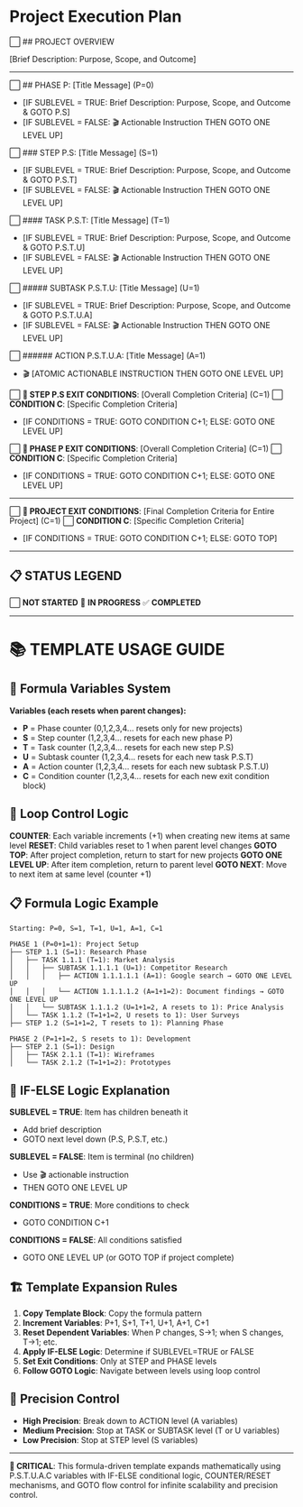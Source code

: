 # Project Execution Plan

⬜ ## PROJECT OVERVIEW

[Brief Description: Purpose, Scope, and Outcome]

---

⬜ ## PHASE P: [Title Message] (P=0)
- [IF SUBLEVEL = TRUE: Brief Description: Purpose, Scope, and Outcome & GOTO P.S]
- [IF SUBLEVEL = FALSE: 🎬 Actionable Instruction THEN GOTO ONE LEVEL UP]

⬜ ### STEP P.S: [Title Message] (S=1)
- [IF SUBLEVEL = TRUE: Brief Description: Purpose, Scope, and Outcome & GOTO P.S.T]
- [IF SUBLEVEL = FALSE: 🎬 Actionable Instruction THEN GOTO ONE LEVEL UP]

⬜ #### TASK P.S.T: [Title Message] (T=1)
- [IF SUBLEVEL = TRUE: Brief Description: Purpose, Scope, and Outcome & GOTO P.S.T.U]
- [IF SUBLEVEL = FALSE: 🎬 Actionable Instruction THEN GOTO ONE LEVEL UP]

⬜ ##### SUBTASK P.S.T.U: [Title Message] (U=1)
- [IF SUBLEVEL = TRUE: Brief Description: Purpose, Scope, and Outcome & GOTO P.S.T.U.A]
- [IF SUBLEVEL = FALSE: 🎬 Actionable Instruction THEN GOTO ONE LEVEL UP]

⬜ ###### ACTION P.S.T.U.A: [Title Message] (A=1)
- 🎬 [ATOMIC ACTIONABLE INSTRUCTION THEN GOTO ONE LEVEL UP]

⬜ **🏁 STEP P.S EXIT CONDITIONS**: [Overall Completion Criteria] (C=1)
⬜ **CONDITION C**: [Specific Completion Criteria]
- [IF CONDITIONS = TRUE: GOTO CONDITION C+1; ELSE: GOTO ONE LEVEL UP]

⬜ **🏁 PHASE P EXIT CONDITIONS**: [Overall Completion Criteria] (C=1)
⬜ **CONDITION C**: [Specific Completion Criteria]
- [IF CONDITIONS = TRUE: GOTO CONDITION C+1; ELSE: GOTO ONE LEVEL UP]

---

⬜ **🏁 PROJECT EXIT CONDITIONS**: [Final Completion Criteria for Entire Project] (C=1)
⬜ **CONDITION C**: [Specific Completion Criteria]
- [IF CONDITIONS = TRUE: GOTO CONDITION C+1; ELSE: GOTO TOP]

---

## 📋 STATUS LEGEND
⬜ **NOT STARTED**
🔄 **IN PROGRESS**
✅ **COMPLETED**

---

# 📚 TEMPLATE USAGE GUIDE

## 🔢 Formula Variables System

**Variables (each resets when parent changes):**
- **P** = Phase counter (0,1,2,3,4... resets only for new projects)
- **S** = Step counter (1,2,3,4... resets for each new phase P)
- **T** = Task counter (1,2,3,4... resets for each new step P.S)
- **U** = Subtask counter (1,2,3,4... resets for each new task P.S.T)
- **A** = Action counter (1,2,3,4... resets for each new subtask P.S.T.U)
- **C** = Condition counter (1,2,3,4... resets for each new exit condition block)

## 🔄 Loop Control Logic

**COUNTER**: Each variable increments (+1) when creating new items at same level
**RESET**: Child variables reset to 1 when parent level changes
**GOTO TOP**: After project completion, return to start for new projects
**GOTO ONE LEVEL UP**: After item completion, return to parent level
**GOTO NEXT**: Move to next item at same level (counter +1)

## 📋 Formula Logic Example

```
Starting: P=0, S=1, T=1, U=1, A=1, C=1

PHASE 1 (P=0+1=1): Project Setup
├── STEP 1.1 (S=1): Research Phase
│   ├── TASK 1.1.1 (T=1): Market Analysis
│   │   ├── SUBTASK 1.1.1.1 (U=1): Competitor Research
│   │   │   ├── ACTION 1.1.1.1.1 (A=1): Google search → GOTO ONE LEVEL UP
│   │   │   └── ACTION 1.1.1.1.2 (A=1+1=2): Document findings → GOTO ONE LEVEL UP
│   │   └── SUBTASK 1.1.1.2 (U=1+1=2, A resets to 1): Price Analysis
│   └── TASK 1.1.2 (T=1+1=2, U resets to 1): User Surveys
├── STEP 1.2 (S=1+1=2, T resets to 1): Planning Phase

PHASE 2 (P=1+1=2, S resets to 1): Development
├── STEP 2.1 (S=1): Design
│   ├── TASK 2.1.1 (T=1): Wireframes
│   └── TASK 2.1.2 (T=1+1=2): Prototypes
```

## 🧠 IF-ELSE Logic Explanation

**SUBLEVEL = TRUE**: Item has children beneath it
- Add brief description
- GOTO next level down (P.S, P.S.T, etc.)

**SUBLEVEL = FALSE**: Item is terminal (no children)  
- Use 🎬 actionable instruction
- THEN GOTO ONE LEVEL UP

**CONDITIONS = TRUE**: More conditions to check
- GOTO CONDITION C+1

**CONDITIONS = FALSE**: All conditions satisfied
- GOTO ONE LEVEL UP (or GOTO TOP if project complete)

## 🏗️ Template Expansion Rules

1. **Copy Template Block**: Copy the formula pattern
2. **Increment Variables**: P+1, S+1, T+1, U+1, A+1, C+1
3. **Reset Dependent Variables**: When P changes, S→1; when S changes, T→1; etc.
4. **Apply IF-ELSE Logic**: Determine if SUBLEVEL=TRUE or FALSE
5. **Set Exit Conditions**: Only at STEP and PHASE levels
6. **Follow GOTO Logic**: Navigate between levels using loop control

## 🎯 Precision Control

- **High Precision**: Break down to ACTION level (A variables)
- **Medium Precision**: Stop at TASK or SUBTASK level (T or U variables)
- **Low Precision**: Stop at STEP level (S variables)

---

**🚨 CRITICAL**: This formula-driven template expands mathematically using P.S.T.U.A.C variables with IF-ELSE conditional logic, COUNTER/RESET mechanisms, and GOTO flow control for infinite scalability and precision control.

